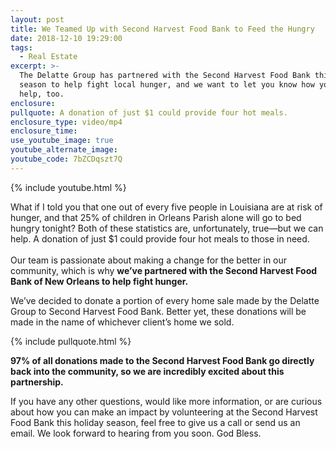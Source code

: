 ```yaml
---
layout: post
title: We Teamed Up with Second Harvest Food Bank to Feed the Hungry
date: 2018-12-10 19:29:00
tags:
  - Real Estate
excerpt: >-
  The Delatte Group has partnered with the Second Harvest Food Bank this holiday
  season to help fight local hunger, and we want to let you know how you can
  help, too.
enclosure:
pullquote: A donation of just $1 could provide four hot meals.
enclosure_type: video/mp4
enclosure_time:
use_youtube_image: true
youtube_alternate_image:
youtube_code: 7bZCDqszt7Q
---
```


{% include youtube.html %}

What if I told you that one out of every five people in Louisiana are at risk of hunger, and that 25% of children in Orleans Parish alone will go to bed hungry tonight? Both of these statistics are, unfortunately, true—but we can help. A donation of just $1 could provide four hot meals to those in need.<br><br>Our team is passionate about making a change for the better in our community, which is why **we’ve partnered with the Second Harvest Food Bank of New Orleans to help fight hunger.**

We’ve decided to donate a portion of every home sale made by the Delatte Group to Second Harvest Food Bank. Better yet, these donations will be made in the name of whichever client’s home we sold.

{% include pullquote.html %}

**97% of all donations made to the Second Harvest Food Bank go directly back into the community, so we are incredibly excited about this partnership.**

If you have any other questions, would like more information, or are curious about how you can make an impact by volunteering at the Second Harvest Food Bank this holiday season, feel free to give us a call or send us an email. We look forward to hearing from you soon. God Bless.